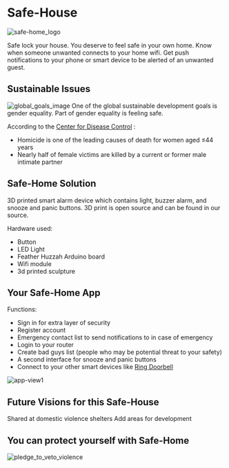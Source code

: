 # Safe-House
![safe-home_logo](https://user-images.githubusercontent.com/21182867/37872221-b9e63180-2fb7-11e8-8377-ccd4aa7bd7b4.png)

Safe lock your house. You deserve to feel safe in your own home. Know when someone unwanted connects to your home wifi. Get push notifications to your phone or smart device to be alerted of an unwanted guest.


## Sustainable Issues
![global_goals_image](https://user-images.githubusercontent.com/21182867/37872215-98194308-2fb7-11e8-9b45-2269e519df34.png)
One of the global sustainable development goals is gender equality. Part of gender equality is feeling safe.

According to the [Center for Disease Control](https://www.cdc.gov/mmwr/volumes/66/wr/mm6628a1.htm) :
- Homicide is one of the leading causes of death for women aged ≤44 years
- Nearly half of female victims are killed by a current or former male intimate partner

## Safe-Home Solution
3D printed smart alarm device which contains light, buzzer alarm, and snooze and panic buttons. 3D print is open source and can be found in our source.

Hardware used:
- Button
- LED Light
- Feather Huzzah Arduino board
- Wifi module
- 3d printed sculpture

## Your Safe-Home App
Functions:
- Sign in for extra layer of security
- Register account
- Emergency contact list to send notifications to in case of emergency
- Login to your router
- Create bad guys list (people who may be potential threat to your safety)
- A second interface for snooze and panic buttons
- Connect to your other smart devices like [Ring Doorbell](https://ring.com/)

![app-view1](https://user-images.githubusercontent.com/21182867/37872222-cd0ec0ba-2fb7-11e8-8ac0-9902a857f1e3.png)

## Future Visions for this Safe-House
Shared at domestic violence shelters
Add areas for development

## You can protect yourself with Safe-Home
![pledge_to_veto_violence](https://user-images.githubusercontent.com/21182867/37872218-ada2843c-2fb7-11e8-869a-d645560e978a.png)


